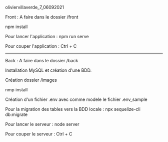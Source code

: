 oliviervillaverde_7_06092021

Front : A faire dans le dossier /front

npm install

Pour lancer l'application :
npm run serve

Pour couper l'application :
Ctrl + C

---

Back : A faire dans le dossier /back

Installation MySQL et création d'une BDD.

Création dossier /images

nmp install

Création d'un fichier .env avec comme modele le fichier .env_sample

Pour la migration des tables vers la BDD locale :
npx sequelize-cli db:migrate

Pour lancer le serveur :
node server

Pour couper le serveur :
Ctrl + C
